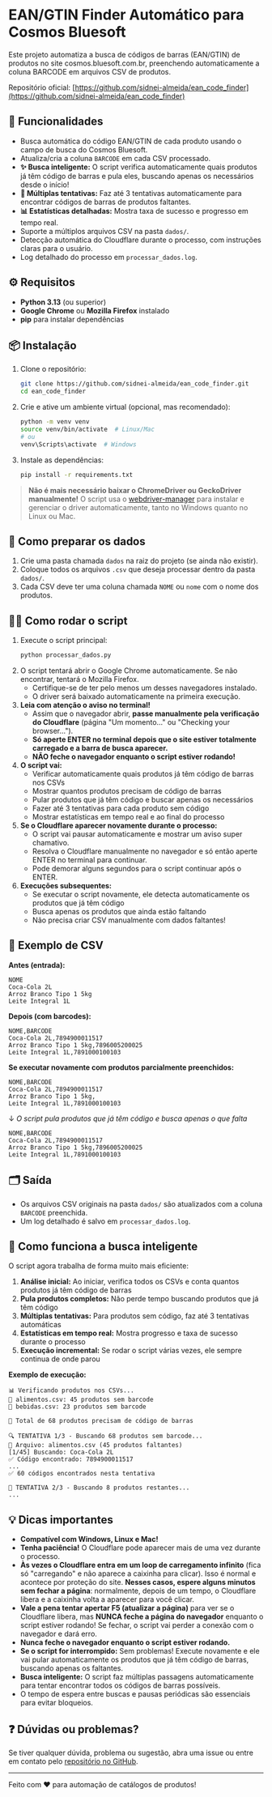 # EAN/GTIN Finder Automático para Cosmos Bluesoft

Este projeto automatiza a busca de códigos de barras (EAN/GTIN) de produtos no site cosmos.bluesoft.com.br, preenchendo automaticamente a coluna BARCODE em arquivos CSV de produtos.

Repositório oficial: [https://github.com/sidnei-almeida/ean_code_finder](https://github.com/sidnei-almeida/ean_code_finder)

## 🚀 Funcionalidades
- Busca automática do código EAN/GTIN de cada produto usando o campo de busca do Cosmos Bluesoft.
- Atualiza/cria a coluna `BARCODE` em cada CSV processado.
- **✨ Busca inteligente:** O script verifica automaticamente quais produtos já têm código de barras e pula eles, buscando apenas os necessários desde o início!
- **🔄 Múltiplas tentativas:** Faz até 3 tentativas automaticamente para encontrar códigos de barras de produtos faltantes.
- **📊 Estatísticas detalhadas:** Mostra taxa de sucesso e progresso em tempo real.
- Suporte a múltiplos arquivos CSV na pasta `dados/`.
- Detecção automática do Cloudflare durante o processo, com instruções claras para o usuário.
- Log detalhado do processo em `processar_dados.log`.

## ⚙️ Requisitos
- **Python 3.13** (ou superior)
- **Google Chrome** ou **Mozilla Firefox** instalado
- **pip** para instalar dependências

## 📦 Instalação
1. Clone o repositório:
   ```bash
   git clone https://github.com/sidnei-almeida/ean_code_finder.git
   cd ean_code_finder
   ```
2. Crie e ative um ambiente virtual (opcional, mas recomendado):
   ```bash
   python -m venv venv
   source venv/bin/activate  # Linux/Mac
   # ou
   venv\Scripts\activate  # Windows
   ```
3. Instale as dependências:
   ```bash
   pip install -r requirements.txt
   ```

> **Não é mais necessário baixar o ChromeDriver ou GeckoDriver manualmente!**
> O script usa o [webdriver-manager](https://github.com/SergeyPirogov/webdriver_manager) para instalar e gerenciar o driver automaticamente, tanto no Windows quanto no Linux ou Mac.

## 📂 Como preparar os dados
1. Crie uma pasta chamada `dados` na raiz do projeto (se ainda não existir).
2. Coloque todos os arquivos `.csv` que deseja processar dentro da pasta `dados/`.
3. Cada CSV deve ter uma coluna chamada `NOME` ou `nome` com o nome dos produtos.

## 🏃‍♂️ Como rodar o script
1. Execute o script principal:
   ```bash
   python processar_dados.py
   ```
2. O script tentará abrir o Google Chrome automaticamente. Se não encontrar, tentará o Mozilla Firefox.
   - Certifique-se de ter pelo menos um desses navegadores instalado.
   - O driver será baixado automaticamente na primeira execução.
3. **Leia com atenção o aviso no terminal!**
   - Assim que o navegador abrir, **passe manualmente pela verificação do Cloudflare** (página "Um momento..." ou "Checking your browser...").
   - **Só aperte ENTER no terminal depois que o site estiver totalmente carregado e a barra de busca aparecer.**
   - **NÃO feche o navegador enquanto o script estiver rodando!**
4. **O script vai:**
   - Verificar automaticamente quais produtos já têm código de barras nos CSVs
   - Mostrar quantos produtos precisam de código de barras
   - Pular produtos que já têm código e buscar apenas os necessários
   - Fazer até 3 tentativas para cada produto sem código
   - Mostrar estatísticas em tempo real e ao final do processo
5. **Se o Cloudflare aparecer novamente durante o processo:**
   - O script vai pausar automaticamente e mostrar um aviso super chamativo.
   - Resolva o Cloudflare manualmente no navegador e só então aperte ENTER no terminal para continuar.
   - Pode demorar alguns segundos para o script continuar após o ENTER.
6. **Execuções subsequentes:**
   - Se executar o script novamente, ele detecta automaticamente os produtos que já têm código
   - Busca apenas os produtos que ainda estão faltando
   - Não precisa criar CSV manualmente com dados faltantes!

## 📝 Exemplo de CSV

**Antes (entrada):**
```csv
NOME
Coca-Cola 2L
Arroz Branco Tipo 1 5kg
Leite Integral 1L
```

**Depois (com barcodes):**
```csv
NOME,BARCODE
Coca-Cola 2L,7894900011517
Arroz Branco Tipo 1 5kg,7896005200025
Leite Integral 1L,7891000100103
```

**Se executar novamente com produtos parcialmente preenchidos:**
```csv
NOME,BARCODE
Coca-Cola 2L,7894900011517
Arroz Branco Tipo 1 5kg,
Leite Integral 1L,7891000100103
```
↓ *O script pula produtos que já têm código e busca apenas o que falta*
```csv
NOME,BARCODE
Coca-Cola 2L,7894900011517
Arroz Branco Tipo 1 5kg,7896005200025
Leite Integral 1L,7891000100103
```

## 🗂️ Saída
- Os arquivos CSV originais na pasta `dados/` são atualizados com a coluna `BARCODE` preenchida.
- Um log detalhado é salvo em `processar_dados.log`.

## 🧠 Como funciona a busca inteligente

O script agora trabalha de forma muito mais eficiente:

1. **Análise inicial:** Ao iniciar, verifica todos os CSVs e conta quantos produtos já têm código de barras
2. **Pula produtos completos:** Não perde tempo buscando produtos que já têm código
3. **Múltiplas tentativas:** Para produtos sem código, faz até 3 tentativas automáticas
4. **Estatísticas em tempo real:** Mostra progresso e taxa de sucesso durante o processo
5. **Execução incremental:** Se rodar o script várias vezes, ele sempre continua de onde parou

**Exemplo de execução:**
```
📊 Verificando produtos nos CSVs...
📄 alimentos.csv: 45 produtos sem barcode
📄 bebidas.csv: 23 produtos sem barcode

🎯 Total de 68 produtos precisam de código de barras

🔍 TENTATIVA 1/3 - Buscando 68 produtos sem barcode...
📄 Arquivo: alimentos.csv (45 produtos faltantes)
[1/45] Buscando: Coca-Cola 2L
✅ Código encontrado: 7894900011517
...
✅ 60 códigos encontrados nesta tentativa

🔄 TENTATIVA 2/3 - Buscando 8 produtos restantes...
...
```

## 💡 Dicas importantes
- **Compatível com Windows, Linux e Mac!**
- **Tenha paciência!** O Cloudflare pode aparecer mais de uma vez durante o processo.
- **Às vezes o Cloudflare entra em um loop de carregamento infinito** (fica só "carregando" e não aparece a caixinha para clicar). Isso é normal e acontece por proteção do site. **Nesses casos, espere alguns minutos sem fechar a página**: normalmente, depois de um tempo, o Cloudflare libera e a caixinha volta a aparecer para você clicar. 
- **Vale a pena tentar apertar F5 (atualizar a página)** para ver se o Cloudflare libera, mas **NUNCA feche a página do navegador** enquanto o script estiver rodando! Se fechar, o script vai perder a conexão com o navegador e dará erro.
- **Nunca feche o navegador enquanto o script estiver rodando.**
- **Se o script for interrompido:** Sem problemas! Execute novamente e ele vai pular automaticamente os produtos que já têm código de barras, buscando apenas os faltantes.
- **Busca inteligente:** O script faz múltiplas passagens automaticamente para tentar encontrar todos os códigos de barras possíveis.
- O tempo de espera entre buscas e pausas periódicas são essenciais para evitar bloqueios.

## ❓ Dúvidas ou problemas?
Se tiver qualquer dúvida, problema ou sugestão, abra uma issue ou entre em contato pelo [repositório no GitHub](https://github.com/sidnei-almeida/ean_code_finder).

---

Feito com ❤️ para automação de catálogos de produtos! 
